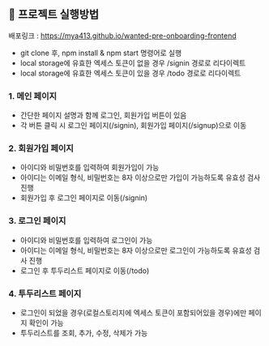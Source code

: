 ## 📌 프로젝트 실행방법

배포링크 : https://mya413.github.io/wanted-pre-onboarding-frontend

- git clone 후, npm install & npm start 명령어로 실행
- local storage에 유효한 엑세스 토큰이 없을 경우 /signin 경로로 리다이렉트
- local storage에 유효한 엑세스 토큰이 있을 경우 /todo 경로로 리다이렉트

### 1. 메인 페이지

- 간단한 페이지 설명과 함께 로그인, 회원가입 버튼이 있음
- 각 버튼 클릭 시 로그인 페이지(/signin), 회원가입 페이지(/signup)으로 이동

### 2. 회원가입 페이지

- 아이디와 비밀번호를 입력하여 회원가입이 가능
- 아이디는 이메일 형식, 비밀번호는 8자 이상으로만 가입이 가능하도록 유효성 검사 진행
- 회원가입 후 로그인 페이지로 이동(/signin)

### 3. 로그인 페이지

- 아이디와 비밀번호를 입력하여 로그인이 가능
- 아이디는 이메일 형식, 비밀번호는 8자 이상으로만 로그인이 가능하도록 유효성 검사 진행
- 로그인 후 투두리스트 페이지로 이동(/todo)

### 4. 투두리스트 페이지

- 로그인이 되었을 경우(로컬스토리지에 엑세스 토큰이 포함되어있을 경우)에만 페이지 확인이 가능
- 투두리스트를 조회, 추가, 수정, 삭제가 가능
